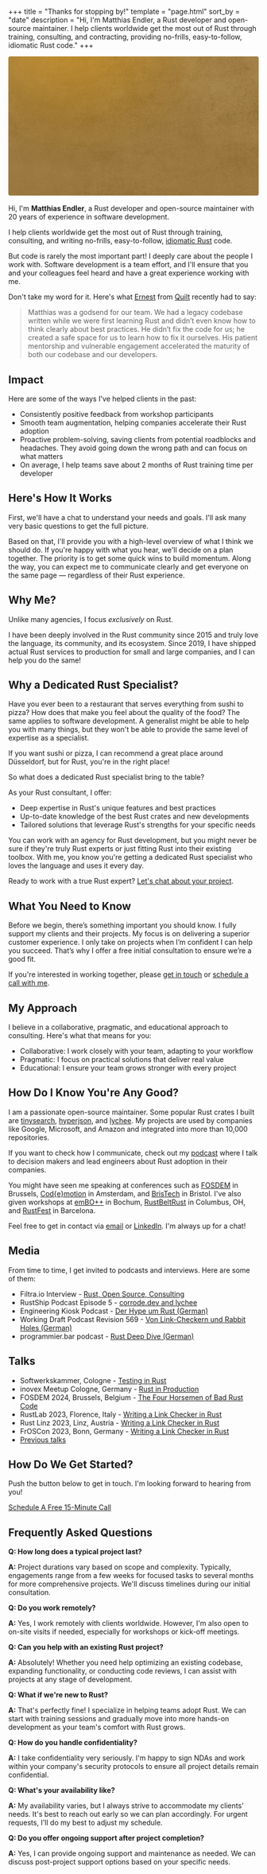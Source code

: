 +++
title = "Thanks for stopping by!"
template = "page.html"
sort_by = "date"
description = "Hi, I'm Matthias Endler, a Rust developer and open-source maintainer. I help clients worldwide get the most out of Rust through training, consulting, and contracting, providing no-frills, easy-to-follow, idiomatic Rust code."
+++

<div class="img-stack">
  <img class="img-stack-bg" src="/about/endler-bg.jpg" />
  <img class="img-stack-fg" src="/about/endler-fg.png" />
</div>

Hi, I'm <strong>Matthias Endler</strong>, a Rust developer and open-source maintainer with 20 years of experience in software development.

I help clients worldwide get the most out of Rust through training, consulting, and writing no-frills, easy-to-follow, [idiomatic Rust](/blog) code.

But code is rarely the most important part! I deeply care about the people I work with. Software development is a team effort, and I'll ensure that you and your colleagues feel heard and have a great experience working with me.

Don't take my word for it. Here's what <a href="https://www.linkedin.com/in/drernie/" target="_blank" rel="noopener noreferrer nofollow">Ernest</a> from
<a href="https://www.quiltdata.com/" target="_blank" rel="noopener noreferrer nofollow">Quilt</a> recently had to say: 

> Matthias was a godsend for our team. We had a legacy codebase written while we were first learning Rust and didn’t even know how to think clearly about best practices. He didn’t fix the code for us; he created a safe space for us to learn how to fix it ourselves. His patient mentorship and vulnerable engagement accelerated the maturity of both our codebase and our developers.

## Impact

Here are some of the ways I've helped clients in the past:

- Consistently positive feedback from workshop participants
- Smooth team augmentation, helping companies accelerate their Rust adoption
- Proactive problem-solving, saving clients from potential roadblocks and headaches. They avoid going down the wrong path and can focus on what matters
- On average, I help teams save about 2 months of Rust training time per developer

## Here's How It Works

First, we'll have a chat to understand your needs and goals. I'll ask many very basic questions to get the full picture.

Based on that, I'll provide you with a high-level overview of what I think we should do. If you're happy with what you hear, we'll decide on a plan together. The priority is to get some quick wins to build momentum. Along the way, you can expect me to communicate clearly and get everyone on the same page &mdash; regardless of their Rust experience. 

## Why Me?

Unlike many agencies, I focus *exclusively* on Rust.

I have been deeply involved in the Rust community since 2015 and truly love the language, its community, and its ecosystem. Since 2019, I have shipped actual Rust services to production for small and large companies, and I can help you do the same!

## Why a Dedicated Rust Specialist?

Have you ever been to a restaurant that serves everything from sushi to pizza? How does that make you feel about the quality of the food? The same applies to software development. A generalist might be able to help you with many things, but they won't be able to provide the same level of expertise as a specialist.

If you want sushi or pizza, I can recommend a great place around Düsseldorf, but for Rust, you're in the right place!

So what does a dedicated Rust specialist bring to the table?

As your Rust consultant, I offer:
- Deep expertise in Rust's unique features and best practices
- Up-to-date knowledge of the best Rust crates and new developments
- Tailored solutions that leverage Rust's strengths for your specific needs

You can work with an agency for Rust development, but you might never be sure if they're truly Rust experts or just fitting Rust into their existing toolbox. With me, you know you're getting a dedicated Rust specialist who loves the language and uses it every day.

Ready to work with a true Rust expert? [Let's chat about your project](https://cal.com/corrode).

## What You Need to Know

Before we begin, there’s something important you should know. I fully support my clients and their projects. My focus is on delivering a superior customer experience. I only take on projects when I’m confident I can help you succeed. That’s why I offer a free initial consultation to ensure we’re a good fit.

If you're interested in working together, please [get in touch](mailto:hi@corrode.dev) or [schedule a call with me](https://cal.com/corrode).

## My Approach

I believe in a collaborative, pragmatic, and educational approach to consulting. Here's what that means for you:

- Collaborative: I work closely with your team, adapting to your workflow
- Pragmatic: I focus on practical solutions that deliver real value
- Educational: I ensure your team grows stronger with every project

## How Do I Know You're Any Good?

I am a passionate open-source maintainer. Some popular Rust crates I built are [tinysearch](https://github.com/tinysearch/tinysearch), [hyperjson](https://github.com/mre/hyperjson), and [lychee](https://github.com/lycheeverse/lychee). My projects are used by companies like Google, Microsoft, and Amazon and integrated into more than 10,000 repositories. 

If you want to check how I communicate, check out my [podcast](/podcast) where I talk to decision makers and lead engineers about Rust adoption in their companies.

You might have seen me speaking at conferences such as [FOSDEM](https://www.youtube.com/watch?v=ePiWBGh35q0) in Brussels, [Cod{e}motion](https://www.youtube.com/watch?v=imtejBNbm0o) in Amsterdam, and [BrisTech](https://www.youtube.com/watch?v=sEcbTYLtLSM) in Bristol. I've also given workshops at [emBO++](https://github.com/rust-embedded/wg/issues/235) in Bochum, [RustBeltRust](https://speakerdeck.com/mre/workshop-write-your-own-shell-in-rust) in Columbus, OH, and [RustFest](https://hackmd.io/ru4intliRlyJ9t8pU2F29A) in Barcelona.

Feel free to get in contact via [email](mailto:hi@corrode.dev) or [LinkedIn](https://www.linkedin.com/in/endlermatthias/). I'm always up for a chat!

## Media

From time to time, I get invited to podcasts and interviews. Here are some of them:

- Filtra.io Interview - [Rust, Open Source, Consulting](https://filtra.io/rust-corrode-oct-23)
- RustShip Podcast Episode 5 - [corrode.dev and lychee](https://www.marcoieni.com/2023/11/%EF%B8%8F-corrode.dev-and-lychee-with-matthias-endler-rustship-5/)
- Engineering Kiosk Podcast - [Der Hype um Rust (German)](https://engineeringkiosk.dev/podcast/episode/98-der-hype-um-rust-mit-matthias-endler/)
- Working Draft Podcast Revision 569 - [Von Link-Checkern und Rabbit Holes (German)](https://workingdraft.de/569/)
- programmier.bar podcast - [Rust Deep Dive (German)](https://www.programmier.bar/podcast/deep-dive-49-rust-mit-matthias-endler)

## Talks

- Softwerkskammer, Cologne - [Testing in Rust](https://www.meetup.com/softwerkskammer-koln/events/300415441/)
- inovex Meetup Cologne, Germany - [Rust in Production](https://speakerdeck.com/mre/rust-in-production)
- FOSDEM 2024, Brussels, Belgium - [The Four Horsemen of Bad Rust Code](https://fosdem.org/2024/schedule/event/fosdem-2024-2434-the-four-horsemen-of-bad-rust-code/)
- RustLab 2023, Florence, Italy - [Writing a Link Checker in Rust](https://rustlab.it/talks/lychee-writing-a-link-checker-in-a-weekend-plus-two-short-years)
- Rust Linz 2023, Linz, Austria - [Writing a Link Checker in Rust](https://www.youtube.com/watch?v=BIguvia6AvM)
- FrOSCon 2023, Bonn, Germany - [Writing a Link Checker in Rust](https://programm.froscon.org/2023/events/2867.html)
- [Previous talks](https://endler.dev/talks/)

## How Do We Get Started?

Push the button below to get in touch. I'm looking forward to hearing from you!

<a href="https://cal.com/corrode" target="_blank" class="cta-button">
    Schedule A Free 15-Minute Call
</a>

## Frequently Asked Questions

**Q: How long does a typical project last?**

**A:** Project durations vary based on scope and complexity. Typically, engagements range from a few weeks for focused tasks to several months for more comprehensive projects. We'll discuss timelines during our initial consultation.

**Q: Do you work remotely?**

**A:** Yes, I work remotely with clients worldwide. However, I'm also open to on-site visits if needed, especially for workshops or kick-off meetings.

**Q: Can you help with an existing Rust project?**

**A:** Absolutely! Whether you need help optimizing an existing codebase, expanding functionality, or conducting code reviews, I can assist with projects at any stage of development.

**Q: What if we're new to Rust?**

**A:** That's perfectly fine! I specialize in helping teams adopt Rust. We can start with training sessions and gradually move into more hands-on development as your team's comfort with Rust grows.

**Q: How do you handle confidentiality?**

**A:** I take confidentiality very seriously. I'm happy to sign NDAs and work within your company's security protocols to ensure all project details remain confidential.

**Q: What's your availability like?**

**A:** My availability varies, but I always strive to accommodate my clients' needs. It's best to reach out early so we can plan accordingly. For urgent requests, I'll do my best to adjust my schedule.

**Q: Do you offer ongoing support after project completion?**

**A:** Yes, I can provide ongoing support and maintenance as needed. We can discuss post-project support options based on your specific needs.

<style>
.img-stack {
    position: relative;
}

.img-stack img {
    border-radius: 4px;
}

.img-stack-fg {
    bottom: 0;
    left: 0;
}

.img-stack-bg {
    position: absolute;
    filter: hue-rotate(180deg);
}

@media (prefers-color-scheme: dark) {
    .img-stack-bg {
        filter: hue-rotate(335deg);
    }
}
</style>

